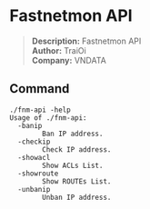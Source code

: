 # Fastnetmon API

> **Description:** Fastnetmon API  
> **Author:** TraiOi  
> **Company:** VNDATA  

## Command

```
./fnm-api -help
Usage of ./fnm-api:
  -banip
    	Ban IP address.
  -checkip
    	Check IP address.
  -showacl
    	Show ACLs List.
  -showroute
    	Show ROUTEs List.
  -unbanip
    	Unban IP address.
```
